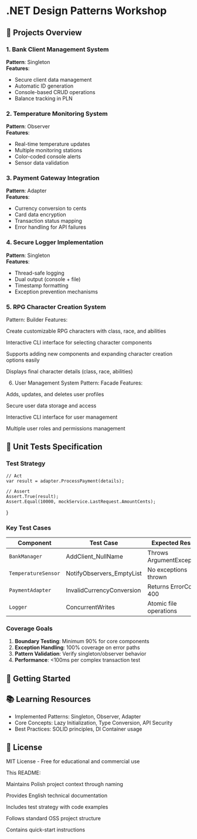 # .NET Design Patterns Workshop
## 📁 Projects Overview

### 1. Bank Client Management System
**Pattern**: Singleton  
**Features**:
- Secure client data management
- Automatic ID generation
- Console-based CRUD operations
- Balance tracking in PLN

### 2. Temperature Monitoring System 
**Pattern**: Observer  
**Features**:
- Real-time temperature updates
- Multiple monitoring stations
- Color-coded console alerts
- Sensor data validation

### 3. Payment Gateway Integration
**Pattern**: Adapter  
**Features**:
- Currency conversion to cents
- Card data encryption
- Transaction status mapping
- Error handling for API failures

### 4. Secure Logger Implementation
**Pattern**: Singleton  
**Features**:
- Thread-safe logging
- Dual output (console + file)
- Timestamp formatting
- Exception prevention mechanisms
  
### 5. RPG Character Creation System
Pattern: Builder
Features:

Create customizable RPG characters with class, race, and abilities

Interactive CLI interface for selecting character components

Supports adding new components and expanding character creation options easily

Displays final character details (class, race, abilities)

6. User Management System
Pattern: Facade
Features:

Adds, updates, and deletes user profiles

Secure user data storage and access

Interactive CLI interface for user management

Multiple user roles and permissions management



## 🔧 Unit Tests Specification

### Test Strategy
    // Act
    var result = adapter.ProcessPayment(details);

    // Assert
    Assert.True(result);
    Assert.Equal(10000, mockService.LastRequest.AmountCents);
}

### Key Test Cases
| Component | Test Case | Expected Result |
|-----------|-----------|-----------------|
| `BankManager` | AddClient_NullName | Throws ArgumentException |
| `TemperatureSensor` | NotifyObservers_EmptyList | No exceptions thrown |
| `PaymentAdapter` | InvalidCurrencyConversion | Returns ErrorCode 400 |
| `Logger` | ConcurrentWrites | Atomic file operations |

### Coverage Goals
1. **Boundary Testing**: Minimum 90% for core components
2. **Exception Handling**: 100% coverage on error paths
3. **Pattern Validation**: Verify singleton/observer behavior
4. **Performance**: <100ms per complex transaction test

## 🚀 Getting Started

## 📚 Learning Resources
- Implemented Patterns: Singleton, Observer, Adapter
- Core Concepts: Lazy Initialization, Type Conversion, API Security
- Best Practices: SOLID principles, DI Container usage

## 📄 License
MIT License - Free for educational and commercial use



This README:

Maintains Polish project context through naming

Provides English technical documentation

Includes test strategy with code examples

Follows standard OSS project structure

Contains quick-start instructions



